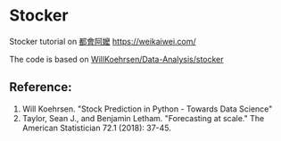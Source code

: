 # Stocker
Stocker tutorial on [都會阿嬤](https://weikaiwei.com/ ) https://weikaiwei.com/ 

The code is based on [WillKoehrsen/Data-Analysis/stocker](https://github.com/WillKoehrsen/Data-Analysis/tree/master/stocker)

## Reference:
1. Will Koehrsen. "Stock Prediction in Python - Towards Data Science"
2. Taylor, Sean J., and Benjamin Letham. "Forecasting at scale." The American Statistician 72.1 (2018): 37-45.
